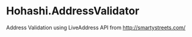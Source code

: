 Hohashi.AddressValidator
=========================

Address Validation using LiveAddress API from http://smartystreets.com/
